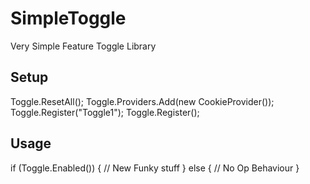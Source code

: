 SimpleToggle
============
Very Simple Feature Toggle Library

Setup
-
  Toggle.ResetAll();
  Toggle.Providers.Add(new CookieProvider());
  Toggle.Register("Toggle1");
  Toggle.Register<TypedToggle>();
  
Usage
-
  if (Toggle.Enabled<TypedToggle>())
  {
    // New Funky stuff
  }
  else
  {
    // No Op Behaviour
  }
